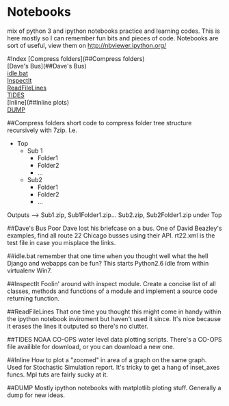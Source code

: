 Notebooks
=========

mix of python 3 and ipython notebooks practice and learning codes.
This is here mostly so I can remember fun bits and pieces of code.
Notebooks are sort of useful, view them on http://nbviewer.ipython.org/


#Index
[Compress folders](##Compress folders)   
[Dave's Bus](##Dave's Bus)   
[idle.bat](##idle.bat)   
[InspectIt](##InspectIt)   
[ReadFileLines](##ReadFileLines)   
[TIDES](##Tides)   
[Inline](##Inline plots)   
[DUMP](##DUMP)   



##Compress folders
short code to compress folder tree structure recursively with 7zip. I.e. 

* Top 
  * Sub 1
    * Folder1
    * Folder2
    * ...
  * Sub2
    * Folder1
    * Folder2
    * ...

Outputs --> Sub1.zip, Sub1Folder1.zip... Sub2.zip, Sub2Folder1.zip under Top

##Dave's Bus
Poor Dave lost his briefcase on a bus. One of David Beazley's examples, find all route 22 Chicago busses using their API.
rt22.xml is the test file in case you misplace the links.

##idle.bat
remember that one time when you thought well what the hell Django and webapps can be fun?
This starts Python2.6 idle from within virtualenv Win7.

##InspectIt
Foolin' around with inspect module. Create a concise list of all classes, methods and functions of a module
and implement a source code returning function.

##ReadFileLines
That one time you thought this might come in handy within the ipython notebook inviroment
but haven't used it since. It's nice because it erases the lines it outputed so there's no clutter.

##TIDES
NOAA CO-OPS water level data plotting scripts. There's a CO-OPS file availible for download, or you can download a new one.

##Inline
How to plot a "zoomed" in area of a graph on the same graph. Used for Stochastic Simulation report. It's tricky to get a hang of inset_axes funcs. Mpl tuts are fairly sucky at it.

##DUMP
Mostly ipython notebooks with matplotlib ploting stuff. 
Generally a dump for new ideas.


